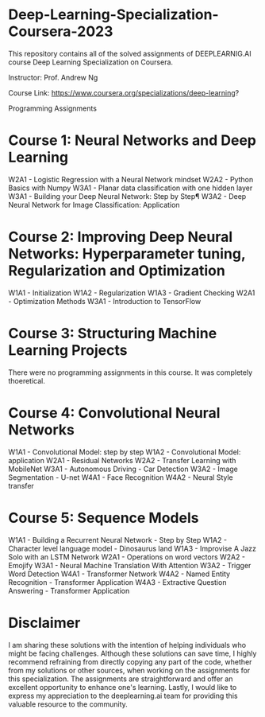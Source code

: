 # Deep-Learning-Specialization-Coursera-2023

This repository contains all of the solved assignments of DEEPLEARNIG.AI course Deep Learning Specialization on Coursera.

Instructor: Prof. Andrew Ng

Course Link: https://www.coursera.org/specializations/deep-learning?

Programming Assignments

# Course 1: Neural Networks and Deep Learning

W2A1 - Logistic Regression with a Neural Network mindset
W2A2 - Python Basics with Numpy
W3A1 - Planar data classification with one hidden layer
W3A1 - Building your Deep Neural Network: Step by Step¶
W3A2 - Deep Neural Network for Image Classification: Application

# Course 2: Improving Deep Neural Networks: Hyperparameter tuning, Regularization and Optimization

W1A1 - Initialization
W1A2 - Regularization
W1A3 - Gradient Checking
W2A1 - Optimization Methods
W3A1 - Introduction to TensorFlow

# Course 3: Structuring Machine Learning Projects

There were no programming assignments in this course. It was completely thoeretical.

# Course 4: Convolutional Neural Networks

W1A1 - Convolutional Model: step by step
W1A2 - Convolutional Model: application
W2A1 - Residual Networks
W2A2 - Transfer Learning with MobileNet
W3A1 - Autonomous Driving - Car Detection
W3A2 - Image Segmentation - U-net
W4A1 - Face Recognition
W4A2 - Neural Style transfer

# Course 5: Sequence Models

W1A1 - Building a Recurrent Neural Network - Step by Step
W1A2 - Character level language model - Dinosaurus land
W1A3 - Improvise A Jazz Solo with an LSTM Network
W2A1 - Operations on word vectors
W2A2 - Emojify
W3A1 - Neural Machine Translation With Attention
W3A2 - Trigger Word Detection
W4A1 - Transformer Network
W4A2 - Named Entity Recognition - Transformer Application
W4A3 - Extractive Question Answering - Transformer Application

# Disclaimer

I am sharing these solutions with the intention of helping individuals who might be facing challenges. Although these solutions can save time, I highly recommend refraining from directly copying any part of the code, whether from my solutions or other sources, when working on the assignments for this specialization. The assignments are straightforward and offer an excellent opportunity to enhance one's learning. Lastly, I would like to express my appreciation to the deeplearning.ai team for providing this valuable resource to the community.
